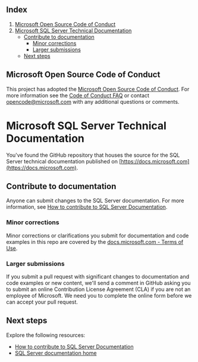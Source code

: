 ## Index
1. [Microsoft Open Source Code of Conduct](#microsoft-open-source-code-of-conduct)
2. [Microsoft SQL Server Technical Documentation](#microsoft-sql-server-technical-documentation)
    * [Contribute to documentation](#contribute-to-documentation)
      + [Minor corrections](#minor-corrections)
      + [Larger submissions](#larger-submissions)
    * [Next steps](#next-steps)

## Microsoft Open Source Code of Conduct

This project has adopted the [Microsoft Open Source Code of Conduct](https://opensource.microsoft.com/codeofconduct/).
For more information see the [Code of Conduct FAQ](https://opensource.microsoft.com/codeofconduct/faq/) or contact [opencode@microsoft.com](mailto:opencode@microsoft.com) with any additional questions or comments.

# Microsoft SQL Server Technical Documentation

You've found the GitHub repository that houses the source for the SQL Server technical documentation published on [https://docs.microsoft.com](https://docs.microsoft.com).

## Contribute to documentation

Anyone can submit changes to the SQL Server documentation. For more information, see [How to contribute to SQL Server Documentation](https://aka.ms/editsqldocs).

### Minor corrections
Minor corrections or clarifications you submit for documentation and code examples in this repo are covered by the [docs.microsoft.com - Terms of Use](https://docs.microsoft.com/legal/termsofuse).

### Larger submissions
If you submit a pull request with significant changes to documentation and code examples or new content, we'll send a comment in GitHub asking you to submit an online Contribution License Agreement (CLA) if you are not an employee of Microsoft. We need you to complete the online form before we can accept your pull request.

## Next steps

Explore the following resources:

- [How to contribute to SQL Server Documentation](https://aka.ms/editsqldocs)
- [SQL Server documentation home](https://docs.microsoft.com/sql/index)
